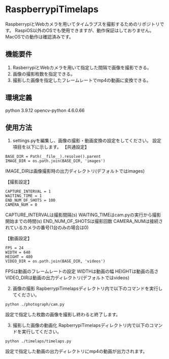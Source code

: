 # RaspberrypiTimelaps
RaspberrypiとWebカメラを用いてタイムラプスを撮影するためのリポジトリです。
RaspiOS以外のOSでも使用できますが、動作保証はしておりません。
MacOSでの動作は確認済みです。

## 機能要件
1. RasberrypiとWebカメラを用いて指定した間隔で画像を撮影できる。
2. 画像の撮影枚数を指定できる。
3. 撮影した画像を指定したフレームレートでmp4の動画に変換できる。

## 環境定義
python 3.9.12
opencv-python 4.6.0.66

## 使用方法
1. settings.pyを編集し、画像の撮影・動画変換の設定をしてください。
設定項目を以下に示します。
【共通設定】
```
BASE_DIR = Path(__file__).resolve().parent
IMAGE_DIR = os.path.join(BASE_DIR, 'images')
```
IMAGE_DIRは画像撮影時の出力ディレクトリ(デフォルトではimages)

【撮影設定】
```
CAPTURE_INTERVAL = 1
WAITING_TIME = 1
END_NUM_OF_SHOTS = 100
CAMERA_NUM = 0
```
CAPTURE_INTERVALは撮影間隔(s)
WAITING_TIMEはcam.pyの実行から撮影開始までの時間(s)
END_NUM_OF_SHOTSは撮影回数
CAMERA_NUMは接続されているカメラの番号(1台のみの場合は0)

【動画設定】
```
FPS = 24
WIDTH = 640
HEIGHT = 480
VIDEO_DIR = os.path.join(BASE_DIR, 'videos') 
```
FPSは動画のフレームレートの設定
WIDTHは動画の幅
HEIGHTは動画の高さ
VIDEO_DIRは動画の出力ディレクトリ(デフォルトではvideos)


2. 画像の撮影
RapberrypiTimelapsディレクトリ内で以下のコマンドを実行してください。
```
python ./photograph/cam.py 
```
設定で指定した枚数の画像を撮影し終わると終了します。


3. 撮影した画像の動画化
RapberrypiTimelapsディレクトリ内で以下のコマンドを実行してください。
```
python ./timelaps/timelaps.py
```
設定で指定した動画の出力ディレクトリにmp4の動画が出力されます。
